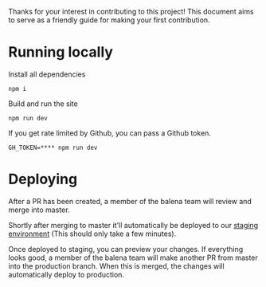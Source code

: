 Thanks for your interest in contributing to this project! This document aims to serve as a friendly guide for making your first contribution.

# Running locally

Install all dependencies
```
npm i
```

Build and run the site
```
npm run dev
```

If you get rate limited by Github, you can pass a Github token.

```
GH_TOKEN=**** npm run dev
```

# Deploying

After a PR has been created, a member of the balena team will review and merge into master.

Shortly after merging to master it'll automatically be deployed to our [staging environment](https://balena-os-staging.herokuapp.com/) (This should only take a few minutes).

Once deployed to staging, you can preview your changes. If everything looks good, a member of the balena team will make another PR from master into the production branch. When this is merged, the changes will automatically deploy to production.
